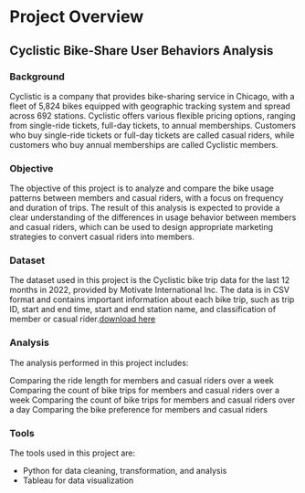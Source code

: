# Project Overview
## Cyclistic Bike-Share User Behaviors Analysis
### Background
Cyclistic is a company that provides bike-sharing service in Chicago, with a fleet of 5,824 bikes equipped with geographic tracking system and spread across 692 stations. Cyclistic offers various flexible pricing options, ranging from single-ride tickets, full-day tickets, to annual memberships. Customers who buy single-ride tickets or full-day tickets are called casual riders, while customers who buy annual memberships are called Cyclistic members.

### Objective
The objective of this project is to analyze and compare the bike usage patterns between members and casual riders, with a focus on frequency and duration of trips. The result of this analysis is expected to provide a clear understanding of the differences in usage behavior between members and casual riders, which can be used to design appropriate marketing strategies to convert casual riders into members.

### Dataset
The dataset used in this project is the Cyclistic bike trip data for the last 12 months in 2022, provided by Motivate International Inc. The data is in CSV format and contains important information about each bike trip, such as trip ID, start and end time, start and end station name, and classification of member or casual rider.[download here](https://divvy-tripdata.s3.amazonaws.com/index.html)

### Analysis
The analysis performed in this project includes:

Comparing the ride length for members and casual riders over a week
Comparing the count of bike trips for members and casual riders over a week
Comparing the count of bike trips for members and casual riders over a day
Comparing the bike preference for members and casual riders

### Tools
The tools used in this project are:

- Python for data cleaning, transformation, and analysis
- Tableau for data visualization
